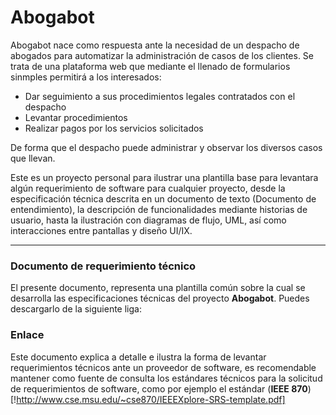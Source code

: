 # Abogabot

Abogabot nace como respuesta ante la necesidad de un despacho de abogados para automatizar la administración de casos de los clientes. Se trata de una plataforma web que mediante el llenado de formularios sinmples permitirá a los interesados:

- Dar seguimiento a sus procedimientos legales contratados con el despacho
- Levantar procedimientos 
- Realizar pagos por los servicios solicitados

De forma que el despacho puede administrar y observar los diversos casos que llevan.

Este es un proyecto personal para ilustrar una plantilla base para levantara algún requerimiento de software para cualquier proyecto, desde la especificación técnica descrita en un documento de texto (Documento de entendimiento), la descripción de funcionalidades mediante historias de usuario, hasta la ilustración con diagramas de flujo, UML,  así como interacciones entre pantallas y diseño UI/IX.

-------------------------------------------------------------

### Documento de requerimiento técnico
El presente documento, representa una plantilla común sobre la cual se desarrolla las especificaciones técnicas del proyecto **Abogabot**. Puedes descargarlo de la siguiente liga:

### Enlace

Este documento explica a detalle e ilustra la forma de levantar requerimientos técnicos ante un proveedor de software, es recomendable mantener como fuente de consulta los estándares técnicos para la solicitud de requerimientos de software, como por ejemplo el estándar (**IEEE 870**)[!http://www.cse.msu.edu/~cse870/IEEEXplore-SRS-template.pdf]


